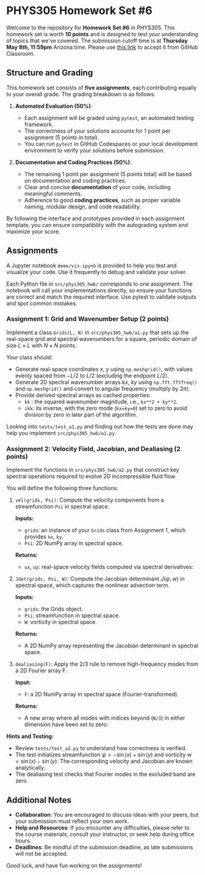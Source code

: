# PHYS305 Homework Set #6

Welcome to the repository for **Homework Set #6** in PHYS305.
This homework set is worth **10 points** and is designed to test your
understanding of topics that we've covered.
The submission cutoff time is at **Thursday May 8th, 11:59pm** Arizona
time.
Please use [this link](https://classroom.github.com/a/___) to
accept it from GitHub Classroom.


## Structure and Grading

This homework set consists of **five assignments**, each contributing
equally to your overall grade.
The grading breakdown is as follows:

1. **Automated Evaluation (50%)**:
   * Each assignment will be graded using `pytest`, an automated
     testing framework.
   * The correctness of your solutions accounts for 1 point per
     assignment (5 points in total).
   * You can run `pytest` in GitHub Codespaces or your local
     development environment to verify your solutions before
     submission.

2. **Documentation and Coding Practices (50%)**:
   * The remaining 1 point per assignment (5 points total) will be
     based on documentation and coding practices.
   * Clear and concise **documentation** of your code, including
     meaningful comments.
   * Adherence to good **coding practices**, such as proper variable
     naming, modular design, and code readability.

By following the interface and prototypes provided in each assignment
template, you can ensure compatibility with the autograding system and
maximize your score.


## Assignments

A Jupyter notebook `demo/vis.ipynb` is provided to help you test and
visualize your code.
Use it frequently to debug and validate your solver.

Each Python file in `src/phys305_hw6/` corresponds to one assignment.
The notebook will call your implementations directly, so ensure your
functions are correct and match the required interface.
Use pytest to validate outputs and spot common mistakes.


### Assignment 1: Grid and Wavenumber Setup (2 points)

Implement a class `Grids(L, N)` in `src/phys305_hw6/a1.py` that sets
up the real-space grid and spectral wavenumbers for a square, periodic
domain of size $L\times L$ with $N\times N$ points.

Your class should:
* Generate real-space coordinates $x$, $y$ using `np.meshgrid()`, with
  values evenly spaced from $-L/2$ to $L/2$ (excluding the endpoint
  $L/2$).
* Generate 2D spectral wavenumber arrays $kx$, $ky$ using
  `np.fft.fftfreq()` and `np.meshgrid()` and convert to angular
  frequency (multiply by $2\pi$).
* Provide derived spectral arrays as cached properties:
  * `kk` : the squared wavenumber magnitude, i.e., `kx**2 + ky**2`.
  * `ikk`: its inverse, with the zero mode (`kx=ky=0`) set to zero to
    avoid division by zero in later part of the algorithm.

Looking into `tests/test_a1.py` and finding out how the tests are done
may help you implement `src/phys305_hw6/a1.py`.


### **Assignment 2**: Velocity Field, Jacobian, and Dealiasing (2 points)

Implement the functions in `src/phys305_hw6/a2.py` that construct key
spectral operations required to evolve 2D incompressible fluid flow.

You will define the following three functions:

1. `vel(grids, Psi)`: Compute the velocity components from a
   streamfunction `Psi` in spectral space.

   **Inputs:**
   * `grids`: an instance of your `Grids` class from Assignment 1, which provides `kx`, `ky`.
   * `Psi`: 2D NumPy array in spectral space.

   **Returns:**
   * `ux`, `uy`: real-space velocity fields computed via spectral derivatives:

2. `Jdet(grids, Psi, W)`: Compute the Jacobian determinant $J(\psi,
   w)$ in spectral space, which captures the nonlinear advection term.

   **Inputs:**
   * `grids`: the Grids object.
   * `Psi`: streamfunction in spectral space.
   * `W`: vorticity in spectral space.

   **Returns:**
   * A 2D NumPy array representing the Jacobian determinant in spectral space.

3. `dealiasing(F)`: Apply the 2/3 rule to remove high-frequency modes
   from a 2D Fourier array F.

   **Input:**
   * `F`: a 2D NumPy array in spectral space (Fourier-transformed).

   **Returns:**
   * A new array where all modes with indices beyond (`N/3`) in either
     dimension have been set to zero:

**Hints and Testing:**
* Review `tests/test_a2.py` to understand how correctness is verified.
* The test initializes streamfunction $\psi = -\sin(x) + \sin(y)$ and
  vorticity $w = \sin(x) - \sin(y)$.
  The corresponding velocity and Jacobian are known analytically.
* The dealiasing test checks that Fourier modes in the excluded band
  are zero.


## Additional Notes

* **Collaboration**:
  You are encouraged to discuss ideas with your peers, but your
  submission must reflect your own work.
* **Help and Resources**:
  If you encounter any difficulties, please refer to the course
  materials, consult your instructor, or seek help during office
  hours.
* **Deadlines**:
  Be mindful of the submission deadline, as late submissions will not
  be accepted.

Good luck, and have fun working on the assignments!
